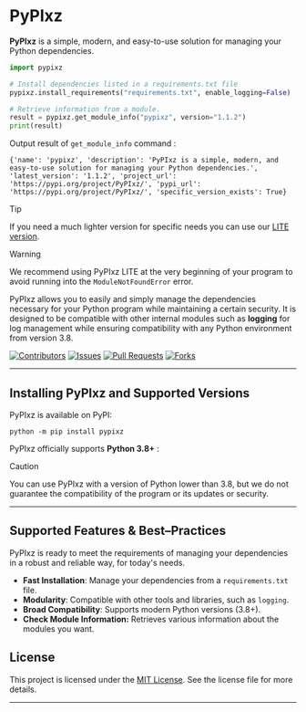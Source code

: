 # PyPIxz

**PyPIxz** is a simple, modern, and easy-to-use solution for managing your Python dependencies.

```python
import pypixz

# Install dependencies listed in a requirements.txt file
pypixz.install_requirements("requirements.txt", enable_logging=False)

# Retrieve information from a module.
result = pypixz.get_module_info("pypixz", version="1.1.2")
print(result)
```

Output result of `get_module_info` command :

```console
{'name': 'pypixz', 'description': 'PyPIxz is a simple, modern, and easy-to-use solution for managing your Python dependencies.', 'latest_version': '1.1.2', 'project_url': 'https://pypi.org/project/PyPIxz/', 'pypi_url': 'https://pypi.org/project/PyPIxz/', 'specific_version_exists': True}
```

> [!TIP]
> If you need a much lighter version for specific needs you can use our [LITE version](https://github.com/YourLabXYZ/PyPIxz-LITE).

> [!WARNING]
> We recommend using PyPIxz LITE at the very beginning of your program to avoid running into the
> `ModuleNotFoundError` error.

PyPIxz allows you to easily and simply manage the dependencies necessary for your Python program while maintaining a certain security. It is designed to be compatible with other internal modules such as **logging** for log management while ensuring compatibility with any Python environment from version 3.8.

[![Contributors](https://img.shields.io/github/contributors/yourlabxyz/PyPIxz.svg)](https://github.com/yourlabxyz/PyPIxz/graphs/contributors)
[![Issues](https://img.shields.io/github/issues/yourlabxyz/PyPIxz.svg)](https://github.com/yourlabxyz/PyPIxz/issues)
[![Pull Requests](https://img.shields.io/github/issues-pr/yourlabxyz/PyPIxz.svg)](https://github.com/yourlabxyz/PyPIxz/pulls)
[![Forks](https://img.shields.io/github/forks/yourlabxyz/PyPIxz.svg)](https://github.com/yourlabxyz/PyPIxz/network/members)

---

## Installing PyPIxz and Supported Versions

PyPIxz is available on PyPI:

```console
python -m pip install pypixz
```

PyPIxz officially supports **Python 3.8+** : 

> [!CAUTION]
> You can use PyPIxz with a version of Python lower than 3.8, but we do not guarantee the
> compatibility of the program or its updates or security.

---

## Supported Features & Best–Practices

PyPIxz is ready to meet the requirements of managing your dependencies in a robust and reliable way, for today's needs.

- **Fast Installation**: Manage your dependencies from a `requirements.txt` file.
- **Modularity**: Compatible with other tools and libraries, such as `logging`.
- **Broad Compatibility**: Supports modern Python versions (3.8+).
- **Check Module Information:** Retrieves various information about the modules you want.

## License

This project is licensed under the [MIT License](https://github.com/yourlabxyz/PyPIxz/blob/master/LICENSE). See 
the license file for more details.

---
